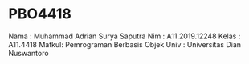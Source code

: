 # PBO4418
Nama  : Muhammad Adrian Surya Saputra
Nim   : A11.2019.12248
Kelas : A11.4418
Matkul: Pemrograman Berbasis Objek
Univ  : Universitas Dian Nuswantoro
